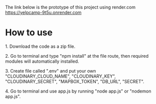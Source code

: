 The link below is the prototype of this project using render.com
<br>
https://yelpcamp-9t5u.onrender.com
<br>
<h1>How to use</h1>
<p>1. Download the code as a zip file.</p>
<p>2. Go to terminal and type "npm install" at the file route, then required modules will automatically installed.</p>
<p>3. Create file called ".env" and put your own "CLOUDINARY_CLOUD_NAME", "CLOUDINARY_KEY", "CLOUDINARY_SECRET", "MAPBOX_TOKEN", "DB_URL", "SECRET".</p>
<p>4. Go to terminal and use app.js by running "node app.js" or "nodemon app.js".</p>
